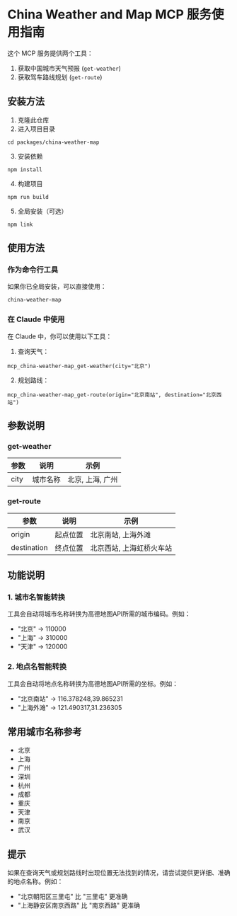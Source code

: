 # China Weather and Map MCP 服务使用指南

这个 MCP 服务提供两个工具：
1. 获取中国城市天气预报 (`get-weather`)
2. 获取驾车路线规划 (`get-route`)

## 安装方法

1. 克隆此仓库
2. 进入项目目录
```
cd packages/china-weather-map
```
3. 安装依赖
```
npm install
```
4. 构建项目
```
npm run build
```
5. 全局安装（可选）
```
npm link
```

## 使用方法

### 作为命令行工具

如果你已全局安装，可以直接使用：

```bash
china-weather-map
```

### 在 Claude 中使用

在 Claude 中，你可以使用以下工具：

1. 查询天气：

```
mcp_china-weather-map_get-weather(city="北京")
```

2. 规划路线：

```
mcp_china-weather-map_get-route(origin="北京南站", destination="北京西站")
```

## 参数说明

### get-weather

| 参数 | 说明 | 示例 |
|------|------|------|
| city | 城市名称 | 北京, 上海, 广州 |

### get-route

| 参数 | 说明 | 示例 |
|------|------|------|
| origin | 起点位置 | 北京南站, 上海外滩 |
| destination | 终点位置 | 北京西站, 上海虹桥火车站 |

## 功能说明

### 1. 城市名智能转换

工具会自动将城市名称转换为高德地图API所需的城市编码。例如：
- "北京" → 110000
- "上海" → 310000
- "天津" → 120000

### 2. 地点名智能转换

工具会自动将地点名称转换为高德地图API所需的坐标。例如：
- "北京南站" → 116.378248,39.865231
- "上海外滩" → 121.490317,31.236305

## 常用城市名称参考

- 北京
- 上海
- 广州
- 深圳
- 杭州
- 成都
- 重庆
- 天津
- 南京
- 武汉

## 提示

如果在查询天气或规划路线时出现位置无法找到的情况，请尝试提供更详细、准确的地点名称。例如：
- "北京朝阳区三里屯" 比 "三里屯" 更准确
- "上海静安区南京西路" 比 "南京西路" 更准确